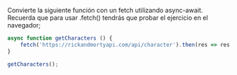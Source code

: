 Convierte la siguiente función con un fetch utilizando async-await. Recuerda que para usar .fetch() tendrás que probar el ejercicio en el navegador;

````js
async function getCharacters () {
    fetch('https://rickandmortyapi.com/api/character').then(res => res.json()).then(characters => console.log(characters));
}

getCharacters();
````
